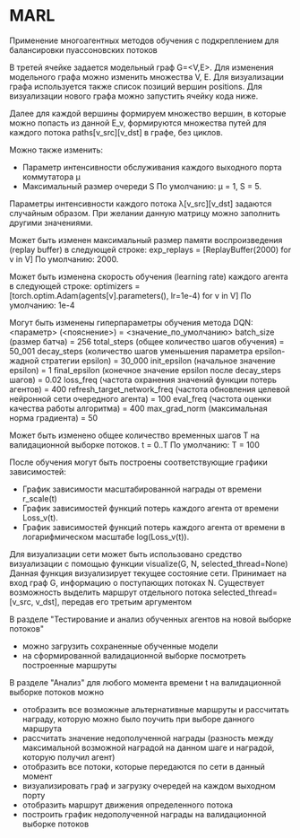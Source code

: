 # MARL
Применение многоагентных методов обучения с подкреплением для балансировки пуассоновских потоков

В третей ячейке задается модельный граф G=<V,E>. 
Для изменения модельного графа можно изменить множества V, E. 
Для визуализации графа используется также список позиций вершин positions.
Для визуализации нового графа можно запустить ячейку кода ниже.

Далее для каждой вершины формируем множество вершин, в которые можно попасть из данной E_v,
формируются множества путей для каждого потока paths[v_src][v_dst] в графе, без циклов.

Можно также изменить: 
* Параметр интенсивности обслуживания каждого выходного порта коммутатора μ
* Максимальный размер очереди S
По умолчанию:
μ = 1, S = 5.

Параметры интенсивности каждого потока λ[v_src][v_dst] задаются случайным образом.
При желании данную матрицу можно заполнить другими значениями.

Может быть изменен максимальный размер памяти воспроизведения (replay buffer) в следующей строке:
exp_replays = [ReplayBuffer(2000) for v in V]
По умолчанию: 2000.

Может быть изменена скорость обучения (learning rate) каждого агента в следующей строке:
optimizers = [torch.optim.Adam(agents[v].parameters(), lr=1e-4) for v in V]
По умолчанию: 1e-4

Могут быть изменены гиперпараметры обучения метода DQN: <параметр> (<пояснение>) = <значение_по_умолчанию>
batch_size (размер батча) = 256
total_steps (общее количество шагов обучения) = 50_001
decay_steps (количество шагов уменьшения параметра epsilon-жадной стратегии epsilon) = 30_000
init_epsilon (начальное значение epsilon) = 1
final_epsilon (конечное значение epsilon после decay_steps шагов) = 0.02
loss_freq (частота охранения значений функции потерь агентов) = 400
refresh_target_network_freq (частота обновления целевой нейронной сети очередного агента) = 100
eval_freq (частота оценки качества работы алгоритма) = 400
max_grad_norm (максимальная норма градиента) = 50

Может быть изменено общее количество временных шагов T на валидационной выборке потоков. t = 0..T
По умолчанию:
T = 100

После обучения могут быть построены соответствующие графики зависимостей:
* График зависимости масштабированной награды от времени r_scale(t)
* График зависимостей функций потерь каждого агента от времени Loss_v(t).
* График зависимостей функций потерь каждого агента от времени в логарифмическом масштабе log(Loss_v(t)).

Для визуализации сети может быть использовано средство визуализации с помощью функции visualize(G, N, selected_thread=None)
Данная функция визуализирует текущее состояние сети. 
Принимает на вход граф G, информацию о поступающих потоках N.
Существует  возможность выделить маршрут отдельного потока selected_thread=[v_src, v_dst], передав его третьим аргументом

В разделе "Тестирование и анализ обученных агентов на новой выборке потоков"
* можно загрузить сохраненные обученные модели
* на сформированной валидационной выборке посмотреть построенные маршруты

В разделе "Анализ" для любого момента времени t на валидационной выборке потоков можно
* отобразить все возможные альтернативные маршруты и рассчитать награду, которую можно было поучить при выборе данного маршрута
* рассчитать значение недополученной награды (разность между максимальной возможной наградой на данном шаге и наградой, которую получил агент)
* отобразить все потоки, которые передаются по сети в данный момент
* визуализировать граф и загрузку очередей на каждом выходном порту
* отобразить маршрут движения определенного потока
* построить график недополученной награды на валидационной выборке потоков
